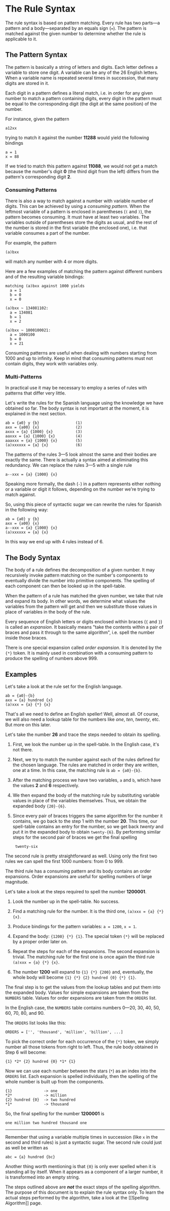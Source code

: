 The Rule Syntax
===============

The rule syntax is based on pattern matching. Every rule has two parts—a
pattern and a body—separated by an equals sign (`=`). The pattern is matched
against the given number to determine whether the rule is applicable to it.


## The Pattern Syntax ##

The pattern is basically a string of letters and digits. Each letter defines a
variable to store one digit. A variable can be any of the 26 English letters.
When a variable name is repeated several times in succession, that many digits
are stored in it.

Each digit in a pattern defines a literal match, i.e. in order for any given
number to match a pattern containing digits, every digit in the pattern must be
equal to the corresponding digit (the digit at the same position) of the
number.

For instance, given the pattern

    a12xx

trying to match it against the number **11288** would yield the following
bindings

    a = 1
    x = 88

If we tried to match this pattern against **11088**, we would not get a match
because the number's digit **0** (the third digit from the left) differs from
the pattern's corresponding digit **2**.

### Consuming Patterns ###

There is also a way to match against a number with variable number of digits.
This can be achieved by using a _consuming pattern_. When the leftmost variable
of a pattern is enclosed in parentheses (`(` and `)`), the pattern becomes
consuming. It must have at least two variables. The variables outside of
parentheses store the digits as usual, and the rest of the number is stored in
the first variable (the enclosed one), i.e. that variable consumes a part of
the number.

For example, the pattern

    (a)bxx

will match any number with 4 or more digits.

Here are a few examples of matching the pattern against different numbers and
of the resulting variable bindings:

    matching (a)bxx against 1000 yields
      a = 1
      b = 0
      x = 0

    (a)bxx ~ 134081102:
      a = 134081
      b = 1
      x = 2

    (a)bxx ~ 1000100021:
      a = 1000100
      b = 0
      x = 21

Consuming patterns are useful when dealing with numbers starting from 1000 and
up to infinity. Keep in mind that consuming patterns must not contain digits,
they work with variables only.

### Multi-Patterns ###

In practical use it may be necessary to employ a series of rules with patterns
that differ very little.

Let's write the rules for the Spanish language using the knowledge we have
obtained so far. The body syntax is not important at the moment, it is
explained in the next section.

    ab = {a0} y {b}                (1)
    axx = {a00} {x}                (2)
    axxx = {a} {1000} {x}          (3)
    aaxxx = {a} {1000} {x}         (4)
    aaaxxx = {a} {1000} {x}        (5)
    (a)xxxxxx = {a} {x}            (6)

The patterns of the rules 3—5 look almost the same and their bodies are exactly
the same. There is actually a syntax aimed at eliminating this redundancy. We
can replace the rules 3—5 with a single rule

    a--xxx = {a} {1000} {x}

Speaking more formally, the dash (`-`) in a pattern represents either nothing
or a variable or digit it follows, depending on the number we're trying to
match against.

So, using this piece of syntactic sugar we can rewrite the rules for Spanish in
the following way:

    ab = {a0} y {b}
    axx = {a00} {x}
    a--xxx = {a} {1000} {x}
    (a)xxxxxx = {a} {x}

In this way we end up with 4 rules instead of 6.


## The Body Syntax ##

The body of a rule defines the decomposition of a given number. It may
recursively invoke pattern matching on the number's components to eventually
divide the number into primitive components. The spelling of each component can
then be looked up in the spell-table.

When the pattern of a rule has matched the given number, we take that rule and
expand its body. In other words, we determine what values the variables from
the pattern will get and then we substitute those values in place of variables
in the body of the rule.

Every sequence of English letters or digits enclosed within braces (`{` and
`}`) is called an _expansion_. It basically means "take the contents within a
pair of braces and pass it through to the same algorithm", i.e. spell the
number inside those braces.

There is one special expansion called _order expansion_. It is denoted by the
`{*}` token. It is mainly used in combination with a consuming pattern to
produce the spelling of numbers above 999.


## Examples ##

Let's take a look at the rule set for the English language.

    ab = {a0}-{b}
    axx = {a} hundred {x}
    (a)xxx = {a} {*} {x}

That's all we need to define an English speller! Well, almost all. Of course,
we will also need a lookup table for the numbers like _one_, _ten_, _twenty_,
etc. But more on this later.

Let's take the number **26** and trace the steps needed to obtain its spelling.

1. First, we look the number up in the spell-table. In the English case, it's
   not there.

2. Next, we try to match the number against each of the rules defined for the
   chosen language. The rules are matched in order they are written, one at a
   time. In this case, the matching rule is `ab = {a0}-{b}`.

3. After the matching process we have two variables, `a` and `b`, which have
   the values **2** and **6** respectively.

4. We then expand the body of the matching rule by substituting variable values
   in place of the variables themselves. Thus, we obtain the expanded body
   `{20}-{6}`.

5. Since every pair of braces triggers the same algorithm for the number it
   contains, we go back to the step 1 with the number **20**. This time, our
   spell-table contains an entry for the number, so we get back _twenty_ and
   put it in the expanded body to obtain `twenty-{6}`. By performing similar
   steps for the second pair of braces we get the final spelling

        twenty-six

The second rule is pretty straightforward as well. Using only the first two
rules we can spell the first 1000 numbers: from 0 to 999.

The third rule has a consuming pattern and its body contains an order
expansions. Order expansions are useful for spelling numbers of large
magnitude.

Let's take a look at the steps required to spell the number **1200001**.

1. Look the number up in the spell-table. No success.

2. Find a matching rule for the number. It is the third one,
   `(a)xxx = {a} {*} {x}`.

3. Produce bindings for the pattern variables: `a = 1200`, `x = 1`.

4. Expand the body: `{1200} {*} {1}`. The special token `{*}` will be replaced
   by a proper order later on.

5. Repeat the steps for each of the expansions. The second expansion is
   trivial. The matching rule for the first one is once again the third rule
   `(a)xxx = {a} {*} {x}`.

6. The number **1200** will expand to `{1} {*} {200}` and, eventually, the whole
   body will become `{1} {*} {2} hundred {0} {*} {1}`.

The final step is to get the values from the lookup tables and put them into
the expanded body. Values for simple expansions are taken from the `NUMBERS`
table. Values for order expansions are taken from the `ORDERS` list.

In the English case, the `NUMBERS` table contains numbers 0—20, 30, 40, 50, 60,
70, 80, and 90.

The `ORDERS` list looks like this:

    ORDERS = ['', 'thousand', 'million', 'billion', ...]

To pick the correct order for each occurrence of the `{*}` token, we simply
number all those tokens from right to left. Thus, the rule body obtained in
Step 6 will become:

    {1} *2* {2} hundred {0} *1* {1}

Now we can use each number between the stars (`*`) as an index into the `ORDERS`
list. Each expansion is spelled individually, then the spelling of the whole
number is built up from the components.

    {1}              -> one
    *2*              -> million
    {2} hundred {0}  -> two hundred
    *1*              -> thousand

So, the final spelling for the number **1200001** is

    one million two hundred thousand one

---

Remember that using a variable multiple times in succession (like `x` in the
second and third rules) is just a syntactic sugar. The second rule could just
as well be written as

    abc = {a} hundred {bc}

Another thing worth mentioning is that `{0}` is only ever spelled when it is
standing all by itself. When it appears as a component of a larger number, it
is transformed into an empty string.

The steps outlined above are ***not*** the exact steps of the spelling
algorithm. The purpose of this document is to explain the rule syntax only. To
learn the actual steps performed by the algorithm, take a look at the
[[Spelling Algorithm]] page.
